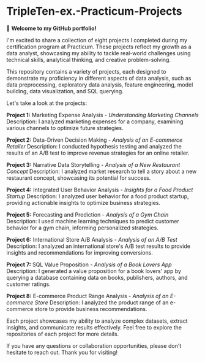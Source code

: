# TripleTen-ex.-Practicum-Projects

👋 **Welcome to my GitHub portfolio!**

I'm excited to share a collection of eight projects I completed during my certification program at Practicum. These projects reflect my growth as a data analyst, showcasing my ability to tackle real-world challenges using technical skills, analytical thinking, and creative problem-solving.

This repository contains a variety of projects, each designed to demonstrate my proficiency in different aspects of data analysis, such as data preprocessing, exploratory data analysis, feature engineering, model building, data visualization, and SQL querying.

Let's take a look at the projects:

**Project 1:** Marketing Expense Analysis - *Understanding Marketing Channels* 
Description: I analyzed marketing expenses for a company, examining various channels to optimize future strategies.

**Project 2:** Data-Driven Decision Making - *Analysis of an E-commerce Retailer* 
Description: I conducted hypothesis testing and analyzed the results of an A/B test to improve revenue strategies for an online retailer.

**Project 3:** Narrative Data Storytelling - *Analysis of a New Restaurant Concept* 
Description: I analyzed market research to tell a story about a new restaurant concept, showcasing its potential for success.

**Project 4:** Integrated User Behavior Analysis - *Insights for a Food Product Startup* 
Description: I analyzed user behavior for a food product startup, providing actionable insights to optimize business strategies.

**Project 5:** Forecasting and Prediction - *Analysis of a Gym Chain* 
Description: I used machine learning techniques to predict customer behavior for a gym chain, informing personalized strategies.

**Project 6:** International Store A/B Analysis - *Analysis of an A/B Test* 
Description: I analyzed an international store's A/B test results to provide insights and recommendations for improving conversions.

**Project 7:** SQL Value Proposition - *Analysis of a Book Lovers App* 
Description: I generated a value proposition for a book lovers' app by querying a database containing data on books, publishers, authors, and customer ratings.

**Project 8:** E-commerce Product Range Analysis - *Analysis of an E-commerce Store* 
Description: I analyzed the product range of an e-commerce store to provide business recommendations.

Each project showcases my ability to analyze complex datasets, extract insights, and communicate results effectively. Feel free to explore the repositories of each project for more details.

If you have any questions or collaboration opportunities, please don't hesitate to reach out. Thank you for visiting!
